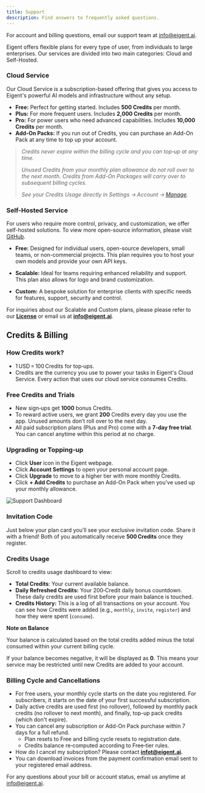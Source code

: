 ```yaml
---
title: Support
description: Find answers to frequently asked questions.
---
```


For account and billing questions, email our support team at [info@eigent.ai](mailto:info@eigent.ai).

Eigent offers flexible plans for every type of user, from individuals to large enterprises. Our services are divided into two main categories: Cloud and Self-Hosted.

### Cloud Service

Our Cloud Service is a subscription-based offering that gives you access to Eigent's powerful AI models and infrastructure without any setup.

- **Free:** Perfect for getting started. Includes **500 Credits** per month.
- **Plus:** For more frequent users. Includes **2,000 Credits** per month.
- **Pro:** For power users who need advanced capabilities. Includes **10,000 Credits** per month.
- **Add-On Packs:** If you run out of Credits, you can purchase an Add-On Pack at any time to top up your account.

> *Credits never expire within the billing cycle and you can top‑up at any time.*
> 
> *Unused Credits from your monthly plan allowance do not roll over to the next month.*
> *Credits from Add-On Packages will carry over to subsequent billing cycles.*
> 
> 
> *See your Credits Usage directly in Settings → Account → [Manage](https://www.eigent.ai/dashboard).*
> 

### Self-Hosted Service

For users who require more control, privacy, and customization, we offer self-hosted solutions. To view more open-source information, please visit [GitHub](https://github.com/eigent-ai/eigent).

- **Free:** Designed for individual users, open-source developers, small teams, or non-commercial projects. This plan requires you to host your own models and provide your own API keys. 

- **Scalable:** Ideal for teams requiring enhanced reliability and support. This plan also allows for  logo and brand customization.

- **Custom:** A bespoke solution for enterprise clients with specific needs for features, support, security and control.

For inquiries about our Scalable and Custom plans, please please refer to our [**License**](https://github.com/eigent-ai/eigent) or email us at **info@eigent.ai**.

## Credits & Billing

### How Credits work?

- 1 USD = 100 Credits for top‑ups.
- Credits are the currency you use to power your tasks in Eigent's Cloud Service. Every action that uses our cloud service consumes Credits.

### Free Credits and Trials

- New sign‑ups get **1000** bonus Credits.
- To reward active users, we grant **200** Credits every day you use the app. Unused amounts don’t roll over to the next day.
- All paid subscription plans (Plus and Pro) come with a **7-day free trial**. You can cancel anytime within this period at no charge.

### **Upgrading or Topping‑up**

- Click **User** icon in the Eigent webpage.
- Click **Account Settings** to open your personal account page.
- Click **Upgrade** to move to a higher tier with more monthly Credits.
- Click **+ Add Credits** to purchase an Add-On Pack when you've used up your monthly allowance.

![Support Dashboard](/docs/images/support_dashboard.png)


### Invitation Code

Just below your plan card you’ll see your exclusive invitation code. Share it with a friend! Both of you automatically receive **500 Credits** once they register.

### Credits Usage

Scroll to credits usage dashboard to view:

- **Total Credits**: Your current available balance.
- **Daily Refreshed Credits:** Your 200‑Credit daily bonus countdown. These daily credits are used first before your main balance is touched.
- **Credits History:** This is a log of all transactions on your account. You can see how Credits were added (e.g., `monthly`, `invite`, `register`) and how they were spent (`consume`).


**Note on Balance**

Your balance is calculated based on the total credits added minus the total consumed within your current billing cycle.

If your balance becomes negative, it will be displayed as **0**. This means your service may be restricted until new Credits are added to your account.

### Billing Cycle and Cancellations

- For free users, your monthly cycle starts on the date you registered. For subscribers, it starts on the date of your first successful subscription.
- Daily active credits are used first (no rollover), followed by monthly pack credits (no rollover to next month), and finally, top-up pack credits (which don't expire).
- You can cancel any subscription or Add-On Pack purchase within 7 days for a full refund.
    - Plan resets to Free and billing cycle resets to registration date.
    - Credits balance re‑computed according to Free‑tier rules.
- How do I cancel my subscription? Please contact **infot@eigent.ai.**
- You can download invoices from the payment confirmation email sent to your registered email address.


For any questions about your bill or account status, email us anytime at [info@eigent.ai](mailto:info@eigent.ai).